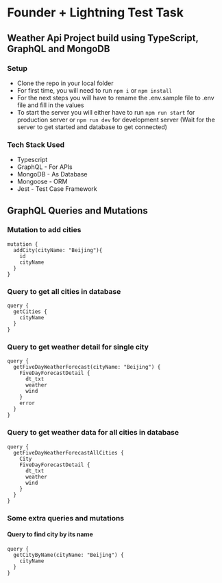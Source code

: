# Founder + Lightning Test Task

## Weather Api Project build using TypeScript, GraphQL and MongoDB

### Setup
- Clone the repo in your local folder
- For first time, you will need to run ```npm i``` or ```npm install```
- For the next steps you will have to rename the .env.sample file to .env file and fill in the values
- To start the server you will either have to run ```npm run start``` for production server or ```npm run dev``` for development server (Wait for the server to get started and database to get connected)

### Tech Stack Used
- Typescript
- GraphQL - For APIs
- MongoDB - As Database
- Mongoose - ORM
- Jest - Test Case Framework

## GraphQL Queries and Mutations

### Mutation to add cities
```
mutation {
  addCity(cityName: "Beijing"){
    id
    cityName
  }
}
```

### Query to get all cities in database
```
query {
  getCities {
    cityName
  }
}
```

### Query to get weather detail for single city
```
query {
  getFiveDayWeatherForecast(cityName: "Beijing") {
    FiveDayForecastDetail {
      dt_txt
      weather
      wind
    }
    error
  }
}
```

### Query to get weather data for all cities in database
```
query {
  getFiveDayWeatherForecastAllCities {
    City
    FiveDayForecastDetail {
      dt_txt
      weather
      wind
    }
  }
}
```

### Some extra queries and mutations
#### Query to find city by its name
```
query {
  getCityByName(cityName: "Beijing") {
    cityName
  }
}
```
